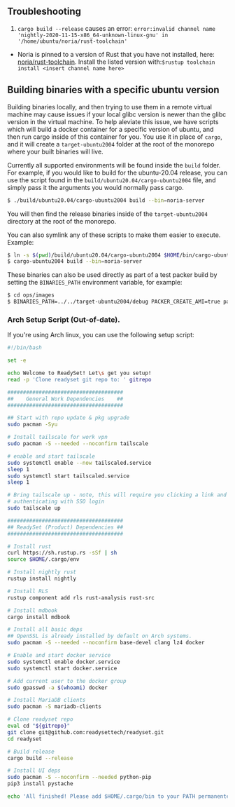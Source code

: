 ## Troubleshooting

1. `cargo build --release` causes an error: `error:invalid channel name 'nightly-2020-11-15-x86_64-unknown-linux-gnu' in '/home/ubuntu/noria/rust-toolchain'`
- Noria is pinned to a version of Rust that you have not installed, here: [noria/rust-toolchain](https://github.com/readysettech/noria/blob/master/rust-toolchain). Install the listed version with:`$rustup toolchain install <insert channel name here>`

## Building binaries with a specific ubuntu version

Building binaries locally, and then trying to use them in a remote virtual
machine may cause issues if your local glibc version is newer than the glibc
version in the virtual machine. To help aleviate this issue, we have scripts
which will build a docker container for a specific version of ubuntu, and then
run cargo inside of this container for you. You use it in place of `cargo`, and
it will create a `target-ubuntu2004` folder at the root of the monorepo where
your built binaries will live.

Currently all supported environments will be found inside the `build` folder.
For example, if you would like to build for the ubuntu-20.04 release, you can
use the script found in the `build/ubuntu20.04/cargo-ubuntu2004` file, and
simply pass it the arguments you would normally pass cargo.

```sh
$ ./build/ubuntu20.04/cargo-ubuntu2004 build --bin=noria-server
```

You will then find the release binaries inside of the `target-ubuntu2004`
directory at the root of the monorepo.

You can also symlink any of these scripts to make them easier to execute.
Example:

```sh
$ ln -s $(pwd)/build/ubuntu20.04/cargo-ubuntu2004 $HOME/bin/cargo-ubuntu2004
$ cargo-ubuntu2004 build --bin=noria-server
```

These binaries can also be used directly as part of a test packer build by
setting the `BINARIES_PATH` environment variable, for example:

```sh
$ cd ops/images
$ BINARIES_PATH=../../target-ubuntu2004/debug PACKER_CREATE_AMI=true packer build -only=readyset-* .
```

### Arch Setup Script (Out-of-date).

If you're using Arch linux, you can use the following setup script:

```bash
#!/bin/bash

set -e

echo Welcome to ReadySet! Let\s get you setup!
read -p 'Clone readyset git repo to: ' gitrepo

#####################################
##    General Work Dependencies    ##
#####################################

## Start with repo update & pkg upgrade
sudo pacman -Syu

# Install tailscale for work vpn
sudo pacman -S --needed --noconfirm tailscale

# enable and start tailscale
sudo systemctl enable --now tailscaled.service
sleep 1
sudo systemctl start tailscaled.service
sleep 1

# Bring tailscale up - note, this will require you clicking a link and
# authenticating with SSO login
sudo tailscale up

#####################################
## ReadySet (Product) Dependencies ##
#####################################

# Install rust
curl https://sh.rustup.rs -sSf | sh
source $HOME/.cargo/env

# Install nightly rust
rustup install nightly

# Install RLS
rustup component add rls rust-analysis rust-src

# Install mdbook
cargo install mdbook

# Install all basic deps
## OpenSSL is already installed by default on Arch systems.
sudo pacman -S --needed --noconfirm base-devel clang lz4 docker

# Enable and start docker service
sudo systemctl enable docker.service
sudo systemctl start docker.service

# Add current user to the docker group
sudo gpasswd -a $(whoami) docker

# Install MariaDB clients
sudo pacman -S mariadb-clients

# Clone readyset repo
eval cd "${gitrepo}"
git clone git@github.com:readysettech/readyset.git
cd readyset

# Build release
cargo build --release

# Install UI deps
sudo pacman -S --noconfirm --needed python-pip
pip3 install pystache

echo 'All finished! Please add $HOME/.cargo/bin to your PATH permanentely.'
```
